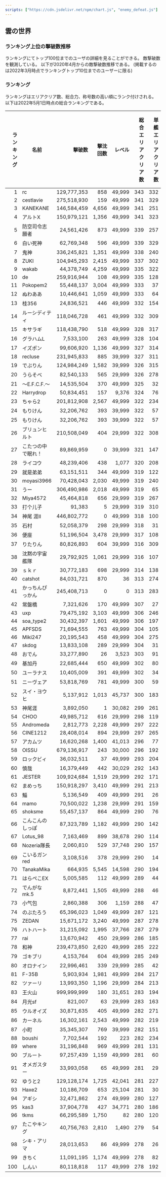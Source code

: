 ```yaml
---
scripts: ["https://cdn.jsdelivr.net/npm/chart.js", "enemy_defeat.js"]
---
```

## 雲の世界

### ランキング上位の撃破数推移

ランキングにてトップ100位までのユーザの詳細を見ることができる。
敵撃破数を観測している。
以下が2020年4月からの敵撃破数推移である。
(掲載するのは2022年3月時点でランキングトップ10位までのユーザーに限る)

<canvas id="chart" width="100" height="55"></canvas>

### ランキング

ランキングはエリアクリア数、総合力、称号数の高い順にランク付けされる。
以下は2022年5月1日時点の総合ランキングである。

| ランキング | 名前               |       撃破数 | 撃沈回数 |  レベル | 総合エリアクリア数 | 単艦エリアクリア数 | ダミーエリアクリア数 |
|-----------:|--------------------|-------------:|---------:|--------:|-------------------:|-------------------:|---------------------:|
|          1 | rc                 | 129,777,353  |     858  | 49,999  |                343 |                332 |                  293 |
|          2 | cestlavie          | 275,518,930  |     159  | 49,999  |                341 |                329 |                  286 |
|          3 | KANEKANE           | 146,584,459  |   4,656  | 49,999  |                341 |                251 |                   51 |
|          4 | アルトX            | 150,979,121  |   1,356  | 49,999  |                341 |                323 |                   75 |
|          5 | 防空司令志願者     |  24,561,426  |     873  | 49,999  |                339 |                257 |                  220 |
|          6 | 白い死神           |  62,769,348  |     596  | 49,999  |                339 |                329 |                  280 |
|          7 | 鬼神               | 336,245,821  |   1,351  | 49,999  |                338 |                240 |                   71 |
|          8 | ZUKI               | 104,945,293  |   2,415  | 49,999  |                337 |                302 |                  264 |
|          9 | wakab              |  44,378,749  |   4,259  | 49,999  |                335 |                322 |                  260 |
|         10 | de                 | 259,916,944  |     108  | 49,999  |                335 |                128 |                   72 |
|         11 | Pokopem2           |  55,448,137  |   3,004  | 49,999  |                333 |                 37 |                   42 |
|         12 | ぬわああ           |  10,446,641  |   1,059  | 49,999  |                333 |                 64 |                   34 |
|         13 | 桂356              |  24,836,521  |     446  | 49,999  |                332 |                154 |                  110 |
|         14 | ルーシディティ     | 118,046,728  |     461  | 49,999  |                332 |                309 |                  272 |
|         15 | キサラギ           | 118,438,790  |     518  | 49,999  |                328 |                317 |                  253 |
|         16 | グラハムL          |   7,533,100  |     263  | 49,999  |                328 |                104 |                   66 |
|         17 | イズポン           |  99,606,920  |   1,136  | 49,999  |                327 |                314 |                   39 |
|         18 | recluse            | 231,945,833  |     885  | 39,999  |                327 |                311 |                  286 |
|         19 | でぶりん           | 124,984,249  |   1,582  | 39,999  |                326 |                315 |                  272 |
|         20 | うらそべ           |  82,540,133  |     565  | 29,999  |                326 |                278 |                  273 |
|         21 | ～E.F.C.F.～       |  14,535,504  |     370  | 49,999  |                325 |                 32 |                   94 |
|         22 | Harrydrop          |  50,834,451  |     157  |  9,376  |                324 |                 76 |                   44 |
|         23 | ちゃら2            | 201,812,908  |   2,567  | 49,999  |                322 |                234 |                  130 |
|         24 | もりけん           |  32,206,762  |     393  | 39,999  |                322 |                 57 |                  141 |
|         25 | もりけん           |  32,206,762  |     393  | 39,999  |                322 |                 57 |                  141 |
|         26 | ブリュンヒルト     | 210,508,049  |     404  | 29,999  |                322 |                308 |                  270 |
|         27 | こたつの中で眠れ！ |  89,869,959  |       0  | 39,999  |                321 |                147 |                  235 |
|         28 | ライコウ           |  48,239,406  |     438  |  1,077  |                320 |                208 |                  116 |
|         29 | 就是弟弟           |  63,151,511  |     344  | 49,999  |                319 |                122 |                  137 |
|         30 | moyasi3966         |  70,428,043  |   2,030  | 49,999  |                319 |                240 |                  115 |
|         31 | うー               | 306,490,986  |   2,018  | 49,999  |                319 |                 65 |                  111 |
|         32 | Miya4572           |  45,464,818  |     656  | 29,999  |                319 |                267 |                  200 |
|         33 | 打个儿子           |      91,383  |       5  | 29,999  |                319 |                310 |                    0 |
|         34 | 神尾 涯II          | 446,802,772  |       0  | 49,999  |                318 |                100 |                    6 |
|         35 | 石村               |  52,058,379  |     298  | 29,999  |                318 |                 31 |                  272 |
|         36 | 便座               |  51,196,504  |   3,478  | 29,999  |                317 |                108 |                   51 |
|         37 | りたりん           |  80,826,893  |     604  | 39,999  |                316 |                309 |                  265 |
|         38 | 沈黙の宇宙艦隊     |  29,792,925  |   1,061  | 29,999  |                316 |                107 |                   55 |
|         39 | ｓｋｒ             |  30,772,183  |     698  | 29,999  |                314 |                138 |                  257 |
|         40 | catshot            |  84,031,721  |     870  |     36  |                313 |                274 |                  233 |
|         41 | かっちんぴっかん   | 245,408,713  |       0  |      0  |                313 |                283 |                    3 |
|         42 | 常盤橋             |   7,321,626  |     170  | 49,999  |                307 |                 27 |                   96 |
|         43 | uxp                |  79,475,192  |   3,103  | 49,999  |                306 |                246 |                   53 |
|         44 | soa_type2          |  30,432,397  |   1,601  | 49,999  |                306 |                197 |                   47 |
|         45 | APFSDS             |  71,694,555  |     763  | 49,999  |                304 |                105 |                    1 |
|         46 | Miki247            |  20,195,543  |     458  | 49,999  |                304 |                275 |                  257 |
|         47 | skdog              |  13,833,108  |     289  | 29,999  |                304 |                 31 |                  127 |
|         48 | おでん             |  33,277,890  |      26  |  3,523  |                303 |                 91 |                   61 |
|         49 | 基加丹             |  22,685,444  |     650  | 49,999  |                302 |                 80 |                  129 |
|         50 | ユーラナス         |  10,405,009  |     391  | 49,999  |                302 |                 34 |                   90 |
|         51 | ニーヴェア         |  53,818,769  |     781  | 49,999  |                300 |                 59 |                   62 |
|         52 | スイ・ヨウヒ       |   5,137,912  |   1,013  | 45,737  |                300 |                183 |                  254 |
|         53 | 神尾涯             |   3,892,050  |       1  | 30,082  |                299 |                261 |                    4 |
|         54 | CHOO               |  49,985,712  |     616  | 29,999  |                298 |                119 |                  190 |
|         55 | Andromeda          |   2,812,773  |   2,228  | 49,999  |                297 |                222 |                   11 |
|         56 | CINE1212           |  28,408,014  |     894  | 29,999  |                297 |                265 |                   59 |
|         57 | アカムツ           |  16,620,268  |   1,400  | 41,013  |                296 |                 77 |                   84 |
|         58 | OISSU              | 679,136,917  |     243  | 30,000  |                296 |                192 |                  235 |
|         59 | ロックビィ         |  36,032,511  |      37  | 49,999  |                293 |                204 |                   55 |
|         60 | 慎哉               |  16,379,449  |     442  | 30,029  |                292 |                143 |                  173 |
|         61 | JESTER             | 109,924,684  |   1,519  | 29,999  |                292 |                171 |                  119 |
|         62 | まめっち           | 150,918,297  |   3,410  | 49,999  |                291 |                213 |                    1 |
|         63 | 鯔                 |   5,136,549  |     409  | 49,999  |                291 |                 26 |                    5 |
|         64 | mamo               |  70,500,022  |   1,238  | 29,999  |                291 |                159 |                    5 |
|         65 | shoksme            |  55,457,137  |     864  | 49,999  |                290 |                 76 |                   62 |
|         66 | こんこんのしっぽ   |  87,323,789  |   1,182  | 49,999  |                290 |                142 |                  163 |
|         67 | Lotus_98           |   7,163,469  |     899  | 38,678  |                290 |                114 |                   63 |
|         68 | Nozeria隊長        |   2,060,810  |     529  | 37,748  |                290 |                157 |                   52 |
|         69 | こいるガンred      |   3,108,516  |     378  | 29,999  |                290 |                 14 |                   60 |
|         70 | TanakaMika         |     664,935  |   5,545  | 14,598  |                290 |                194 |                    1 |
|         71 | はらぺこEX         |   5,005,585  |     112  | 49,999  |                289 |                 44 |                  116 |
|         72 | でんがなmk.5       |   8,872,441  |   1,505  | 49,999  |                288 |                 46 |                  199 |
|         73 | 小气包             |   2,860,388  |     306  |  1,159  |                288 |                 47 |                  101 |
|         74 | のぶたろう         |  65,396,023  |   1,049  | 49,999  |                287 |                121 |                  113 |
|         75 | ZEDAN              |  15,671,172  |   3,240  | 49,999  |                287 |                278 |                   32 |
|         76 | ハトハート         |  31,215,092  |   1,995  | 37,766  |                287 |                279 |                   91 |
|         77 | rai                |  13,670,942  |     450  | 29,999  |                286 |                185 |                  222 |
|         78 | 和神               | 239,473,850  |   2,620  | 49,999  |                285 |                222 |                   84 |
|         79 | ゴキブリ           |   4,153,764  |     604  | 49,999  |                285 |                249 |                  235 |
|         80 | オロナイン         |  22,996,461  |     339  | 29,999  |                285 |                 42 |                   94 |
|         81 | F-35B              |   5,903,934  |   1,981  | 49,999  |                284 |                217 |                    0 |
|         82 | ツァーリ           |  13,993,350  |   1,196  | 29,999  |                284 |                213 |                  208 |
|         83 | 王火山             | 999,999,999  |     180  | 31,651  |                283 |                194 |                    0 |
|         84 | 月光sf             |     821,007  |      63  | 29,999  |                283 |                163 |                   19 |
|         85 | ウルオイズ         |  30,871,635  |     405  | 49,999  |                282 |                271 |                  235 |
|         86 | カーネル           |  16,302,161  |   2,543  | 49,999  |                282 |                219 |                   14 |
|         87 | 小町               |  35,345,307  |     769  | 39,999  |                282 |                151 |                  104 |
|         88 | boushi             |   7,702,544  |     192  |    223  |                282 |                234 |                  230 |
|         89 | where              |  31,196,848  |     969  | 49,999  |                281 |                131 |                   48 |
|         90 | ブルート           |  97,257,439  |   1,159  | 49,999  |                281 |                 60 |                   25 |
|         91 | オメガスター       |  33,993,058  |      65  | 49,999  |                281 |                 29 |                   78 |
|         92 | ゆうと2            | 129,128,174  |   1,725  | 42,041  |                281 |                227 |                  107 |
|         93 | Haxe2              |  10,186,709  |     653  | 25,104  |                281 |                 30 |                   80 |
|         94 | アギシ             |  32,471,862  |     274  | 49,999  |                280 |                127 |                  103 |
|         95 | kas3               |  37,904,778  |     427  | 34,771  |                280 |                186 |                   26 |
|         96 | tkms               |  66,295,589  |   1,750  |     82  |                280 |                120 |                   32 |
|         97 | たこやキング       |  40,756,763  |   2,810  |  1,490  |                279 |                 54 |                    0 |
|         98 | シキ・アリマ       |  28,013,653  |      86  | 49,999  |                278 |                 26 |                   36 |
|         99 | きちく             |  11,091,195  |   1,174  | 49,999  |                278 |                 82 |                   99 |
|        100 | しんい             |  80,118,818  |     117  | 49,999  |                278 |                192 |                   51 |
